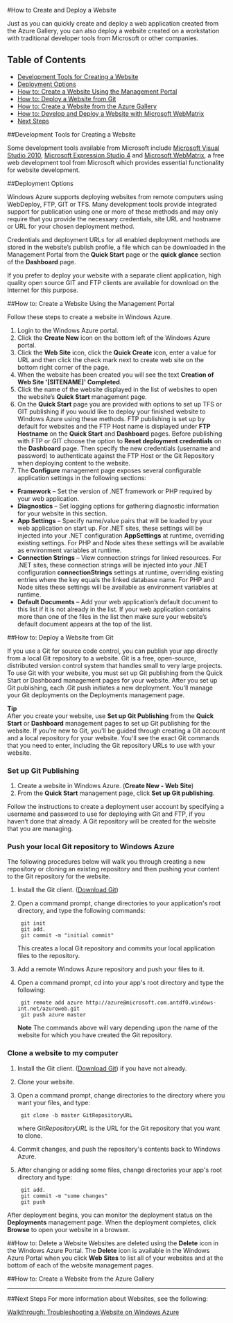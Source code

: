 ﻿#How to Create and Deploy a Website

Just as you can quickly create and deploy a web application created from the Azure Gallery, you can also deploy a website created on a workstation with traditional developer tools from Microsoft or other companies. 


## Table of Contents ##


- [Development Tools for Creating a Website](#tools)
- [Deployment Options](#deployoptions)
- [How to: Create a Website Using the Management Portal](#createawebsiteportal)
- [How to: Deploy a Website from Git](#deployawebsite)
- [How to: Create a Website from the Azure Gallery](#howtocreatefromgallery)
- [How to: Develop and Deploy a Website with Microsoft WebMatrix](#howtodevdepwebmatrix)
- [Next Steps](#nextsteps)


##<a name="tools"></a>Development Tools for Creating a Website

Some development tools available from Microsoft include [Microsoft Visual Studio 2010][VS2010], [Microsoft Expression Studio 4][msexpressionstudio] and [Microsoft WebMatrix][mswebmatrix], a free web development tool from Microsoft which provides essential functionality for website development. 

##<a name="deployoptions"></a>Deployment Options

Windows Azure supports deploying websites from remote computers using WebDeploy, FTP, GIT or TFS. Many development tools provide integrated support for publication using one or more of these methods and may only require that you provide the necessary credentials, site URL and hostname or URL for your chosen deployment method. 

Credentials and deployment URLs for all enabled deployment methods are stored in the website’s publish profile, a file which can be downloaded in the Management Portal from the **Quick Start** page or the **quick glance** section of the **Dashboard** page. 

If you prefer to deploy your website with a separate client application, high quality open source GIT and FTP clients are available for download on the Internet for this purpose.

##<a name="createawebsiteportal"></a>How to: Create a Website Using the Management Portal

Follow these steps to create a website in Windows Azure.
	
1. Login to the Windows Azure portal.
2. Click the **Create New** icon on the bottom left of the Windows Azure portal.
3. Click the **Web Site** icon, click the **Quick Create** icon, enter a value for URL and then click the check mark next to create web site on the bottom right corner of the page.
4. When the website has been created you will see the text **Creation of Web Site '[SITENAME]'  Completed**.
5. Click the name of the website displayed in the list of websites to open the website’s **Quick Start** management page.
6. On the **Quick Start** page you are provided with options to set up TFS or GIT publishing if you would like to deploy your finished website to Windows Azure using these methods. FTP publishing is set up by default for websites and the FTP Host name is displayed under **FTP Hostname** on the **Quick Start** and **Dashboard** pages. Before publishing with FTP or GIT choose the option to **Reset deployment credentials** on the **Dashboard** page. Then specify the new credentials (username and password) to authenticate against the FTP Host or the Git Repository when deploying content to the website.
7. The **Configure** management page exposes several configurable application settings in the following sections:
 - **Framework** – Set the version of .NET framework or PHP required by your web application.
 - **Diagnostics** – Set logging options for gathering diagnostic information for your website in this section.
 - **App Settings** – Specify name/value pairs that will be loaded by your web application on start up. For .NET sites, these settings will be injected into your .NET configuration **AppSettings** at runtime, overriding existing settings. For PHP and Node sites these settings will be available as environment variables at runtime.
 - **Connection Strings** – View connection strings for linked resources. For .NET sites, these connection strings will be injected into your .NET configuration **connectionStrings** settings at runtime, overriding existing entries where the key equals the linked database name. For PHP and Node sites these settings will be available as environment variables at runtime.
 - **Default Documents** – Add your web application’s default document to this list if it is not already in the list. If your web application contains more than one of the files in the list then make sure your website’s default document appears at the top of the list.


##<a name="deployawebsite"></a>How to: Deploy a Website from Git


If you use a Git for source code control, you can publish your app directly from a local Git repository to a website. Git is a free, open-source, distributed version control system that handles small to very large projects. To use Git with your website, you must set up Git publishing from the Quick Start or Dashboard management pages for your website. After you set up Git publishing, each .Git push initiates a new deployment. You'll manage your Git deployments on the Deployments management page.

**Tip**  
After you create your website, use **Set up Git Publishing** from the **Quick Start** or **Dashboard** management pages to set up Git publishing for the website. If you're new to Git, you'll be guided through creating a Git account and a local repository for your website. You'll see the exact Git commands that you need to enter, including the Git repository URLs to use with your website.

### Set up Git Publishing ###

1. Create a website in Windows Azure. (**Create New - Web Site**)
2. From the **Quick Start** management page, click **Set up Git publishing**.

Follow the instructions to create a deployment user account by specifying a username and password to use for deploying with Git and FTP, if you haven’t done that already. A Git repository will be created for the website that you are managing.

### Push your local Git repository to Windows Azure ###
The following procedures below will walk you through creating a new repository or cloning an existing repository and then pushing your content to the Git repository for the website.

1. Install the Git client. ([Download Git][getgit])
2. Open a command prompt, change directories to your application's root directory, and type the following commands:
   
		git init
		git add.
		git commit -m "initial commit"

	This creates a local Git repository and commits your local application files to the repository.

3. Add a remote Windows Azure repository and push your files to it.
4. Open a command prompt, cd into your app's root directory and type the following:

  		git remote add azure http://azure@microsoft.com.antdf0.windows-int.net/azureweb.git
		git push azure master
 
	 **Note**
	 The commands above will vary depending upon the name of the website for which you have created the Git repository.
 
### Clone a website to my computer ###
1. Install the Git client. ([Download Git][getgit]) if you have not already.
2. Clone your website.
3. Open a command prompt, change directories to the directory where you want your files, and type:

		git clone -b master GitRepositoryURL
 
	where _GitRepositoryURL_ is the URL for the Git repository that you want to clone.

4. Commit changes, and push the repository's contents back to Windows Azure.

5. After changing or adding some files, change directories your app's root directory and type:

  		git add.
		git commit -m "some changes"
		git push
 
After deployment begins, you can monitor the deployment status on the **Deployments** management page. When the deployment completes, click **Browse** to open your website in a browser.

##<a name="deleteawebsite"></a>How to: Delete a Website
Websites are deleted using the **Delete** icon in the Windows Azure Portal. The **Delete** icon is available in the Windows Azure Portal when you click **Web Sites** to list all of your websites and at the bottom of each of the website management pages.


##<a name="howtocreatefromgallery"></a>How to: Create a Website from the Azure Gallery

<div chunk="../../../Shared/Chunks/website-from-gallery.md" />

--------------------------------------------------------------------------------

##<a name="nextsteps"></a>Next Steps
For more information about Websites, see the following:

[Walkthrough: Troubleshooting a Website on Windows Azure](http://go.microsoft.com/fwlink/?LinkId=251824)



[vs2010]:http://go.microsoft.com/fwlink/?LinkId=225683
[msexpressionstudio]:http://go.microsoft.com/fwlink/?LinkID=205116
[mswebmatrix]:http://go.microsoft.com/fwlink/?LinkID=226244
[getgit]:http://go.microsoft.com/fwlink/?LinkId=252533
[azuresdk]:http://go.microsoft.com/fwlink/?LinkId=246928
[gitref]:http://go.microsoft.com/fwlink/?LinkId=246651
[howtoconfiganddownloadlogs]:http://go.microsoft.com/fwlink/?LinkId=252031
[sqldbs]:http://go.microsoft.com/fwlink/?LinkId=246930
[fzilla]:http://go.microsoft.com/fwlink/?LinkId=247914
[configvmsizes]:http://go.microsoft.com/fwlink/?LinkID=236449
[webmatrix]:http://go.microsoft.com/fwlink/?LinkId=226244